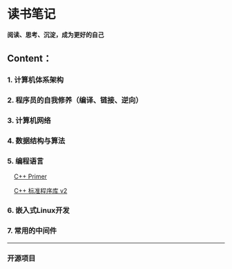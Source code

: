 # 读书笔记

**阅读、思考、沉淀，成为更好的自己**

## Content：

### 1. 计算机体系架构

### 2. 程序员的自我修养（编译、链接、逆向）

### 3. 计算机网络

### 4. 数据结构与算法

### 5. 编程语言

&nbsp;&nbsp;&nbsp;&nbsp;[C++ Primer](https://gitee.com/null_752_5567/cpp_primer.git)

&nbsp;&nbsp;&nbsp;&nbsp;[C++ 标准程序库 v2](https://gitee.com/null_752_5567/cpp_standard_library_v2.git)

### 6. 嵌入式Linux开发

### 7. 常用的中间件



---

### 开源项目




